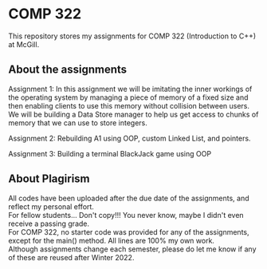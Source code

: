 # COMP 322
This repository stores my assignments for COMP 322 (Introduction to C++) at McGill. 

## About the assignments
Assignment 1: In this assignment we will be imitating the inner workings of the operating system by managing a piece of memory 
of a fixed size and then enabling clients to use this memory without collision between users. 
We will be building a Data Store manager to help us get access to chunks of memory that we can use to store integers.

Assignment 2: Rebuilding A1 using OOP, custom Linked List, and pointers.

Assignment 3: Building a terminal BlackJack game using OOP

## About Plagirism
All codes have been uploaded after the due date of the assignments, and reflect my personal effort. <br />
For fellow students... Don't copy!!! You never know, maybe I didn't even receive a passing grade. <br />
For COMP 322, no starter code was provided for any of the assignments, except for the main() method. All lines are 100% my own work. <br />
Although assignments change each semester, please do let me know if any of these are reused after Winter 2022. 
